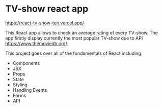 # TV-show react app
https://react-tv-show-ten.vercel.app/

This React app allows to check an average rating of every TV-show. The app firstly display currently the most popular TV-show due to API https://www.themoviedb.org/.

This project goes over all of the fundamentals of React including
- Components
- JSX
- Props
- State
- Styling
- Handling Events
- Forms
- API

